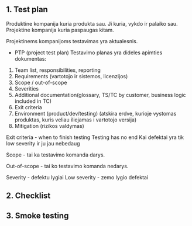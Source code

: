 ## 1. Test plan

Produktine kompanija kuria produkta sau. Ji kuria, vykdo ir palaiko sau.
Projektine kompanija kuria paspaugas kitam.

Projektinems kompanijoms testavimas yra aktualesnis.

- PTP (project test plan) 
Testavimo planas yra dideles apimties dokumentas:
1. Team list, responsibilities, reporting
2. Requirements (vartotojo ir sistemos, licenzijos)
3. Scope / out-of-scope
4. Severities
5. Additional documentation(glossary, TS/TC by customer, business logic included in TC)
6. Exit criteria
7. Environment (product/dev/testing) (atskira erdve, kurioje vystomas produktas, kuris veliau iliejamas i vartotojo versija)
8. Mitigation (rizikos valdymas)



Exit criteria - when to finish testing
Testing has no end 
Kai defektai yra tik low severity ir ju jau nebedaug

Scope - tai ka testavimo komanda darys.

Out-of-scope - tai ko testavimo komanda nedarys.

Severity - defektu lygiai
    Low severity - zemo lygio defektai
    

## 2. Checklist

## 3. Smoke testing